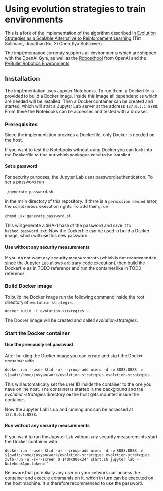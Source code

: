 # Using evolution strategies to train environments

This is a fork of the implementation of the algorithm described in
[Evolution Strategies as a Scalable Alternative to Reinforcement Learning](https://arxiv.org/abs/1703.03864)
(Tim Salimans, Jonathan Ho, Xi Chen, Ilya Sutskever).

The implementation currently supports all environments which are shipped with the OpenAI Gym, as well as the
[Roboschool](https://github.com/openai/roboschool/) from OpenAI and the
[PyBullet Robotics Environments](https://github.com/openai/gym/blob/master/docs/environments.md#pybullet-robotics-environments).


## Installation

The implementation uses Jupyter Notebooks. To run them, a Dockerfile is provided to build a Docker image. Inside this image
all dependencies which are needed will be installed. Then a Docker container can be created and started,
which will start a Jupyter Lab server at the address `127.0.0.1:8888`. From there the Notebooks can be accessed and
tested with a browser.

### Prerequisites

Since the implementation provides a Dockerfile, only Docker is needed on the host.

If you want to test the Notebooks without using Docker you can look into the Dockerfile to find out which packages 
need to be installed.

#### Set a password

For security purposes, the Jupyter Lab uses password authentication. To set a password run

`./generate_password.sh`.

in the main directory of this repository. If there is a `permission denied` error, the script needs execution rights.
To add them, run 

`chmod u+x generate_password.sh`.

This will generate a SHA-1 hash of the password and save it to `hashed_password.txt`. Now the Dockerfile can be used
to build a Docker image, which will use this new password.

#### Use without any security measurements

If you do not want any security measurements (which is not recommended, since the Jupyter Lab allows arbitrary code
execution), then build the Dockerfile as in TODO reference
and run the container like in TODO reference

### Build Docker image

To build the Docker image run the following command inside the root directory of `evolution-strategies`.

`docker build -t evolution-strategies .`

The Docker image will be created and called _evolution-strategies_.

### Start the Docker container

#### Use the previously set password

After building the Docker image you can create and start the Docker container with

`docker run --user $(id -u) --group-add users -d -p 8888:8888 -v $(pwd):/home/jovyan/work/evolution-strategies evolution-strategies`.

This will automatically set the user ID inside the container to the one you have on the host. The container is started
in the background and the _evolution-strategies_ directory on the host gets mounted inside the container.

Now the Jupyter Lab is up and running and can be accessed at `127.0.0.1:8888`.

#### Run without any security measurements

If you want to run the Jupyter Lab without any security measurements start the Docker container with

`docker run --user $(id -u) --group-add users -d -p 8888:8888 -v $(pwd):/home/jovyan/work/evolution-strategies evolution-strategies xvfb-run -a -s='-screen 0 1400x900x24' start.sh jupyter lab --NotebookApp.token=''`

Be aware that potentially any user on your network can access the container and execute commands on it, which in turn
can be executed on the host machine. It is therefore recommended to use the password.